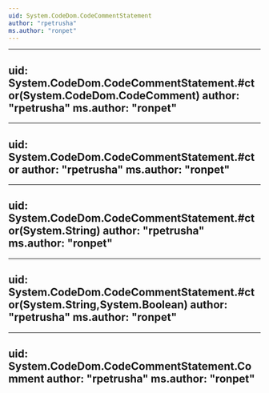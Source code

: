 ```yaml
---
uid: System.CodeDom.CodeCommentStatement
author: "rpetrusha"
ms.author: "ronpet"
---
```


---
uid: System.CodeDom.CodeCommentStatement.#ctor(System.CodeDom.CodeComment)
author: "rpetrusha"
ms.author: "ronpet"
---

---
uid: System.CodeDom.CodeCommentStatement.#ctor
author: "rpetrusha"
ms.author: "ronpet"
---

---
uid: System.CodeDom.CodeCommentStatement.#ctor(System.String)
author: "rpetrusha"
ms.author: "ronpet"
---

---
uid: System.CodeDom.CodeCommentStatement.#ctor(System.String,System.Boolean)
author: "rpetrusha"
ms.author: "ronpet"
---

---
uid: System.CodeDom.CodeCommentStatement.Comment
author: "rpetrusha"
ms.author: "ronpet"
---
